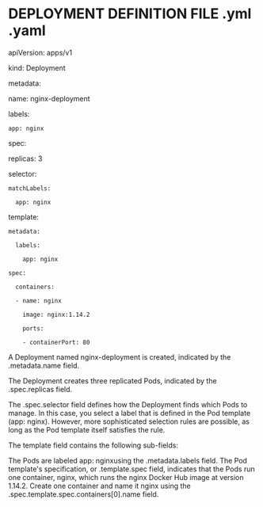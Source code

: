 # DEPLOYMENT DEFINITION FILE .yml .yaml

apiVersion: apps/v1

kind: Deployment

metadata:

name: nginx-deployment

labels:

    app: nginx

spec:

replicas: 3

selector:

    matchLabels:

      app: nginx

template:

    metadata:

      labels:

        app: nginx

    spec:

      containers:

      - name: nginx

        image: nginx:1.14.2

        ports:

        - containerPort: 80

A Deployment named nginx-deployment is created, indicated by the .metadata.name field.

The Deployment creates three replicated Pods, indicated by the .spec.replicas field.

The .spec.selector field defines how the Deployment finds which Pods to manage. In this case, you select a label that is defined in the Pod template (app: nginx). However, more sophisticated selection rules are possible, as long as the Pod template itself satisfies the rule.

The template field contains the following sub-fields:

The Pods are labeled app: nginxusing the .metadata.labels field.
The Pod template's specification, or .template.spec field, indicates that the Pods run one container, nginx, which runs the nginx Docker Hub image at version 1.14.2.
Create one container and name it nginx using the .spec.template.spec.containers[0].name field.
